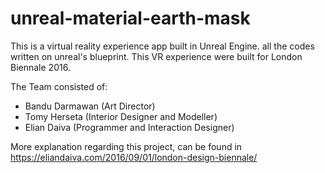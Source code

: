 # unreal-material-earth-mask
This is a virtual reality experience app built in Unreal Engine. all the codes written on unreal's blueprint. This VR experience were built 
for London Biennale 2016. 

The Team consisted of: 
- Bandu Darmawan (Art Director) 
- Tomy Herseta (Interior Designer and Modeller) 
- Elian Daiva (Programmer and Interaction Designer)

More explanation regarding this project, can be found in https://eliandaiva.com/2016/09/01/london-design-biennale/
